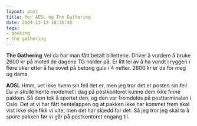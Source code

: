 ```yaml
---
layout: post
title: Mer ADSL og The Gathering
date: 2004-12-13 18:36:48
tags: 
- geeking
- the gathering
---
```


<strong>The Gathering</strong>
Vel da har man fått betalt billettene. Driver å vurdere å bruke 2600 kr på motell de dagene TG holder på. Er litt lei av å ha vondt i ryggen i flere uker etter å ha sovet på betong gulv i 4 netter. 2600 kr er da for meg og dama.

<strong>ADSL</strong>
Hmm, vet ikke hvem sin feil det er, men jeg tror det er posten sin feil. Da vi skulle hente modemet i dag på postkontoret kunne dem ikke finne pakken. Så dem tok å sportet den, og den var fremdeles på postterminalen i Oslo. Det at vi har fått hentelappen og at pakken ikke har kommet frem skal vist ikke skje fikk vi vite, men det har skjedd for det. Så jeg tror jeg skal ta å spore pakken før vi går på postkontoret engang til.